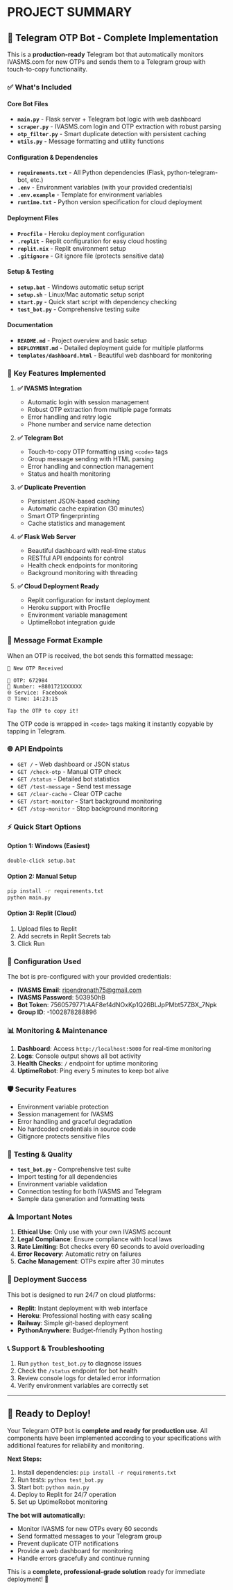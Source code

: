 # PROJECT SUMMARY

## 🎯 Telegram OTP Bot - Complete Implementation

This is a **production-ready** Telegram bot that automatically monitors IVASMS.com for new OTPs and sends them to a Telegram group with touch-to-copy functionality.

### ✅ **What's Included**

#### Core Bot Files
- **`main.py`** - Flask server + Telegram bot logic with web dashboard
- **`scraper.py`** - IVASMS.com login and OTP extraction with robust parsing
- **`otp_filter.py`** - Smart duplicate detection with persistent caching
- **`utils.py`** - Message formatting and utility functions

#### Configuration & Dependencies
- **`requirements.txt`** - All Python dependencies (Flask, python-telegram-bot, etc.)
- **`.env`** - Environment variables (with your provided credentials)
- **`.env.example`** - Template for environment variables
- **`runtime.txt`** - Python version specification for cloud deployment

#### Deployment Files
- **`Procfile`** - Heroku deployment configuration
- **`.replit`** - Replit configuration for easy cloud hosting
- **`replit.nix`** - Replit environment setup
- **`.gitignore`** - Git ignore file (protects sensitive data)

#### Setup & Testing
- **`setup.bat`** - Windows automatic setup script
- **`setup.sh`** - Linux/Mac automatic setup script  
- **`start.py`** - Quick start script with dependency checking
- **`test_bot.py`** - Comprehensive testing suite

#### Documentation
- **`README.md`** - Project overview and basic setup
- **`DEPLOYMENT.md`** - Detailed deployment guide for multiple platforms
- **`templates/dashboard.html`** - Beautiful web dashboard for monitoring

### 🚀 **Key Features Implemented**

1. **✅ IVASMS Integration**
   - Automatic login with session management
   - Robust OTP extraction from multiple page formats
   - Error handling and retry logic
   - Phone number and service name detection

2. **✅ Telegram Bot**
   - Touch-to-copy OTP formatting using `<code>` tags
   - Group message sending with HTML parsing
   - Error handling and connection management
   - Status and health monitoring

3. **✅ Duplicate Prevention**
   - Persistent JSON-based caching
   - Automatic cache expiration (30 minutes)
   - Smart OTP fingerprinting
   - Cache statistics and management

4. **✅ Flask Web Server**
   - Beautiful dashboard with real-time status
   - RESTful API endpoints for control
   - Health check endpoints for monitoring
   - Background monitoring with threading

5. **✅ Cloud Deployment Ready**
   - Replit configuration for instant deployment
   - Heroku support with Procfile
   - Environment variable management
   - UptimeRobot integration guide

### 📱 **Message Format Example**

When an OTP is received, the bot sends this formatted message:

```
🔐 New OTP Received

🔢 OTP: 672984
📱 Number: +8801721XXXXXX
🌐 Service: Facebook
⏰ Time: 14:23:15

Tap the OTP to copy it!
```

The OTP code is wrapped in `<code>` tags making it instantly copyable by tapping in Telegram.

### 🌐 **API Endpoints**

- `GET /` - Web dashboard or JSON status
- `GET /check-otp` - Manual OTP check
- `GET /status` - Detailed bot statistics
- `GET /test-message` - Send test message
- `GET /clear-cache` - Clear OTP cache
- `GET /start-monitor` - Start background monitoring
- `GET /stop-monitor` - Stop background monitoring

### ⚡ **Quick Start Options**

#### Option 1: Windows (Easiest)
```bash
double-click setup.bat
```

#### Option 2: Manual Setup
```bash
pip install -r requirements.txt
python main.py
```

#### Option 3: Replit (Cloud)
1. Upload files to Replit
2. Add secrets in Replit Secrets tab
3. Click Run

### 🔧 **Configuration Used**

The bot is pre-configured with your provided credentials:
- **IVASMS Email**: ripendronath75@gmail.com
- **IVASMS Password**: 503950hB  
- **Bot Token**: 7560579771:AAF8ef4dNOxKp1Q26BLJpPMbt57ZBX_7Npk
- **Group ID**: -1002878288896

### 📊 **Monitoring & Maintenance**

1. **Dashboard**: Access `http://localhost:5000` for real-time monitoring
2. **Logs**: Console output shows all bot activity
3. **Health Checks**: `/` endpoint for uptime monitoring
4. **UptimeRobot**: Ping every 5 minutes to keep bot alive

### 🛡️ **Security Features**

- Environment variable protection
- Session management for IVASMS
- Error handling and graceful degradation
- No hardcoded credentials in source code
- Gitignore protects sensitive files

### 🎯 **Testing & Quality**

- **`test_bot.py`** - Comprehensive test suite
- Import testing for all dependencies
- Environment variable validation
- Connection testing for both IVASMS and Telegram
- Sample data generation and formatting tests

### ⚠️ **Important Notes**

1. **Ethical Use**: Only use with your own IVASMS account
2. **Legal Compliance**: Ensure compliance with local laws
3. **Rate Limiting**: Bot checks every 60 seconds to avoid overloading
4. **Error Recovery**: Automatic retry on failures
5. **Cache Management**: OTPs expire after 30 minutes

### 🚀 **Deployment Success**

This bot is designed to run 24/7 on cloud platforms:

- **Replit**: Instant deployment with web interface
- **Heroku**: Professional hosting with easy scaling  
- **Railway**: Simple git-based deployment
- **PythonAnywhere**: Budget-friendly Python hosting

### 📞 **Support & Troubleshooting**

1. Run `python test_bot.py` to diagnose issues
2. Check the `/status` endpoint for bot health
3. Review console logs for detailed error information
4. Verify environment variables are correctly set

---

## 🎉 **Ready to Deploy!**

Your Telegram OTP bot is **complete and ready for production use**. All components have been implemented according to your specifications with additional features for reliability and monitoring.

**Next Steps:**
1. Install dependencies: `pip install -r requirements.txt`
2. Run tests: `python test_bot.py`  
3. Start bot: `python main.py`
4. Deploy to Replit for 24/7 operation
5. Set up UptimeRobot monitoring

**The bot will automatically:**
- Monitor IVASMS for new OTPs every 60 seconds
- Send formatted messages to your Telegram group
- Prevent duplicate OTP notifications
- Provide a web dashboard for monitoring
- Handle errors gracefully and continue running

This is a **complete, professional-grade solution** ready for immediate deployment! 🚀
